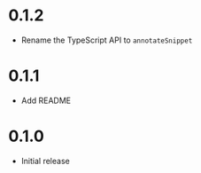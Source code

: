# 0.1.2

* Rename the TypeScript API to `annotateSnippet`

# 0.1.1

* Add README

# 0.1.0

* Initial release
